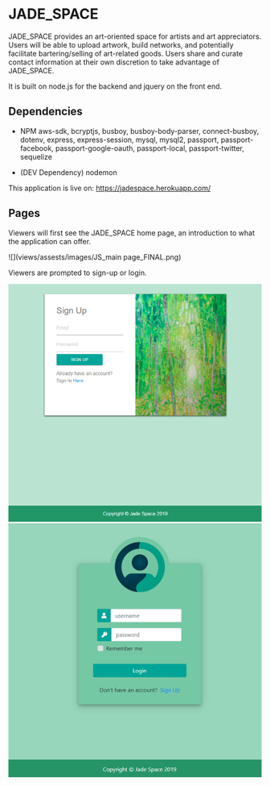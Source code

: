 # JADE_SPACE

JADE_SPACE provides an art-oriented space for artists and art appreciators.
Users will be able to upload artwork, build networks, and potentially facilitate bartering/selling of art-related goods. Users share and curate contact information at their own discretion to take advantage of JADE_SPACE.

It is built on node.js for the backend and jquery on the front end.


## Dependencies

* NPM aws-sdk, bcryptjs, busboy, busboy-body-parser, connect-busboy, dotenv, express, express-session, mysql, mysql2, passport, passport-facebook, passport-google-oauth, passport-local, passport-twitter, sequelize

* (DEV Dependency) nodemon

This application is live on: https://jadespace.herokuapp.com/
## Pages

Viewers will first see the JADE_SPACE home page, an introduction to what the application can offer.

![](views/assests/images/JS_main page_FINAL.png)

Viewers are prompted to sign-up or login.

![](views/assests/images/JS_signUpPage.png)
![](views/assests/images/JS_loginPage.png)
